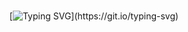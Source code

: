  <div align="center">
   
<br><br><br>

 [![Typing SVG](https://readme-typing-svg.demolab.com?font=Oleo+Script&pause=1000&color=FFFFFF&center=true&vCenter=true&width=445&height=58&lines=hi%2C+im+saju!)](https://git.io/typing-svg)
 
   <br><br><br>
   
 </div>
